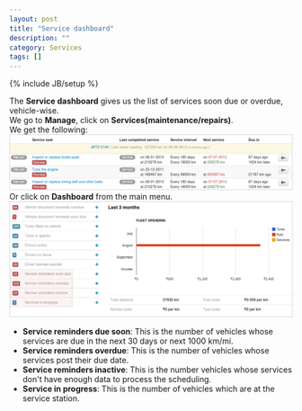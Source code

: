 ```yaml
---
layout: post
title: "Service dashboard"
description: ""
category: Services
tags: []
---
```

{% include JB/setup %}

The **Service dashboard** gives us the list of services soon due or overdue, vehicle-wise.  
We go to **Manage**, click on **Services(maintenance/repairs)**.   
We get the following:  
![Servic dashboard](/assets/images/tb/servdash_01.png)  
Or click on **Dashboard** from the main menu.  
![Servic dashboard](/assets/images/tb/servdash_02.png)  
* **Service reminders due soon**: This is the number of vehicles whose services are due in the next 30 days or next 1000 km/mi.
* **Service reminders overdue**: This is the number of vehicles whose services post their due date.
* **Service reminders inactive**: This is the number vehicles whose services don't have enough data to process the scheduling.
* **Service in progress**: This is the number of vehicles which are at the service station.
